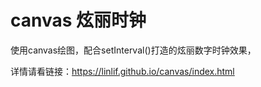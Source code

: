 # canvas 炫丽时钟

使用canvas绘图，配合setInterval()打造的炫丽数字时钟效果，

详情请看链接：https://linlif.github.io/canvas/index.html

